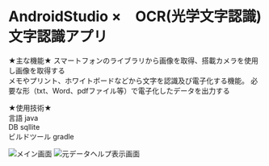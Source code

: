 # AndroidStudio ×　OCR(光学文字認識) 文字認識アプリ

★主な機能★
スマートフォンのライブラリから画像を取得、搭載カメラを使用し画像を取得する  
メモやプリント、ホワイトボードなどから文字を認識及び電子化する機能。 必要な形（txt、Word、pdfファイル等）で電子化したデータを出力する  

★使用技術★  
言語 java    
DB sqllite  
ビルドツール gradle

![メイン画面](https://github.com/mshtwtnb0219/Past_photo/assets/77442526/6ff32a87-4b3b-4f42-a450-78f87b9918e4)
![元データヘルプ表示画面](https://github.com/mshtwtnb0219/Past_photo/assets/77442526/cccac6d9-e727-4acf-b6ba-85c63288dd6b)
